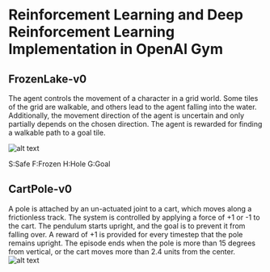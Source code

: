 # Reinforcement Learning and Deep Reinforcement Learning Implementation in OpenAI Gym

## FrozenLake-v0
The agent controls the movement of a character in a grid world. Some tiles of the grid are walkable, and others lead to the agent falling into the water. Additionally, the movement direction of the agent is uncertain and only partially depends on the chosen direction. The agent is rewarded for finding a walkable path to a goal tile.

![alt text](https://miro.medium.com/max/600/1*Zf_ozFRh4ZqhOI-RfkZfxA.gif "FrozenLake-v0")

S:Safe
F:Frozen
H:Hole
G:Goal

## CartPole-v0
A pole is attached by an un-actuated joint to a cart, which moves along a frictionless track. The system is controlled by applying a force of +1 or -1 to the cart. The pendulum starts upright, and the goal is to prevent it from falling over. A reward of +1 is provided for every timestep that the pole remains upright. The episode ends when the pole is more than 15 degrees from vertical, or the cart moves more than 2.4 units from the center.
![alt text](https://miro.medium.com/max/1575/1*ohWngM-PVYmDG9KVpOm_xQ.gif "CartPole-v0")
